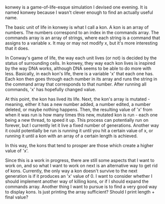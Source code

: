 konwey is a game-of-life-esque simulation I devised one evening. It is named konwey because I wasn't clever enough to find an actually useful name.

The basic unit of life in konwey is what I call a kon. A kon is an array of numbers. The numbers correspond to an index in the commands array. The commands array is an array of strings, where each string is a command that assigns to a variable x. It may or may not modify x, but it's more interesting that it does.

In Conway's game of life, the way each unit lives (or not) is decided by the status of surrounding cells. In konwey, they way each kon lives is inspired by the way DNA works, although DNA seems to be able to do more with less. Basically, in each kon's life, there is a variable 'x' that each one has. Each kon then goes through each number in its array and runs the string in the command array that corresponds to that number. After running all commands, 'x' has hopefully changed value.

At this point, the kon has lived its life. Next, the kon's array is mutated - meaning, either it has a new number added, a number edited, a number deleted, or maybe nothing happens. Then, the resulting value of 'x' from when it was run is how many times this new, mutated kon is run - each one being a new thread, to speed it up. This process can potentially run on forever, but I currently let it live a fixed number of generations. Another way it could potentially be run is running it until you hit a certain value of x, or running it until a kon with an array of a certain length is achieved.

In this way, the kons that tend to prosper are those which create a higher value of 'x'.

Since this is a work in progress, there are still some aspects that I want to work on, and so what I want to work on next is an alternative way to get rid of kons. Currently, the only way a kon doesn't survive to the next generation is if it produces an 'x' value of 0. I want to consider whether I should implement another way of killing kons, or if I should expand the commands array. Another thing I want to pursue is to find a very good way to display kons. Is just printing the array sufficient? Should I print length + final value?
